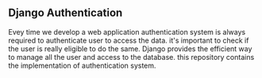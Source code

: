 ## Django Authentication
Evey time we develop a web application authentication system is always required to authenticate user to access the data.
it's important to check if the user is really eligible to do the same.
Django provides the efficient way to manage all the user and access to the database.
this repository contains the implementation of authentication system.


